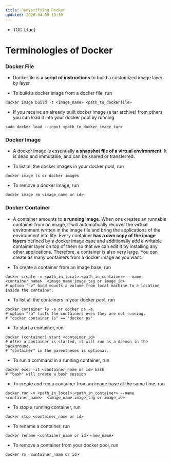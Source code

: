```yaml
---
title: Demystifying Docker
updated: 2020-04-09 10:30
---
```


* TOC
{:toc}

# Terminologies of Docker


### Docker File

* Dockerfile is **a script of instructions** to build a customized image layer by layer.

* To build a docker image from a docker file, run
```
docker image build -t <image_name> <path_to_dockerfile>
```

* If you receive an already built docker image (a tar archive) from others, you can load it into your docker pool by running
```
sudo docker load --input <path_to_docker_image_tar>
```

### Docker Image

* A docker image is essentially **a snapshot file of a virtual environment**. It is dead and immutable, and can be shared or transferred.

* To list all the docker images in your docker pool, run
```
docker image ls or docker images
```

* To remove a docker image, run
```
docker image rm <image_name or id>
```

### Docker Container

* A container amounts to **a running image**. When one creates an runnable container from an image, it will automatically recover the virtual environment written in the image file and bring the applications of the environment into life. Every container **has a own copy of the image layers** defined by a docker image base and additionally add a writable container layer on top of them so that we can edit it by installing any other applications. Therefore, a container is also very large. You can create as many containers from a docker image as you want.

* To create a container from an image base, run
```
docker create -v <path_in_local>:<path_in_container> --name <container_name>  <image_name:image_tag or image_id>
# option "-v" bind mounts a volume from local machine to a location inside the container.
```

* To list all the containers in your docker pool, run
```
docker container ls -a or docker ps -a
# option "-a" lists the containers even they are not running.
# "docker container ls" == "docker ps"
``` 

* To start a container, run
```
docker (container) start <container_id>
# After a container is started, it will run as a daemon in the background.
# "container" in the parentheses is optional.
```

* To run a command in a running container, run
```
docker exec -it <container_name or id> bash
# "bash" will create a bash session
```

* To create and run a container from an image base at the same time, run
```
docker run -v <path_in_local>:<path_in_container> --name <container_name>  <image_name:image_tag or image_id>
```

* To stop a running container, run
```
docker stop <container_name or id>
```

* To rename a container, run
```
docker rename <container_name or id> <new_name>
```

* To remove a container from your docker pool, run
```
docker rm <container_name or id>
```
